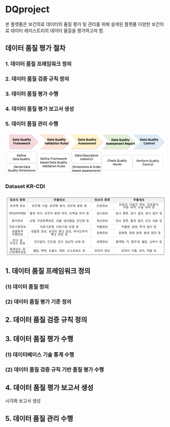 # DQproject
본 플랫폼은 보건의료 데이터의 품질 평가 및 관리를 위해 설게된 플랫폼
다양한 보건의료 데이터 레지스트리의 데이터 품질을 평가하고자 함.

## 데이터 품질 평가 절차
### 1. 데이터 품질 프레임워크 정의
### 2. 데이터 품질 검증 규칙 정의
### 3. 데이터 품질 평가 수행
### 4. 데이터 품질 평가 보고서 생성
### 5. 데이터 품질 관리 수행
![alt text](image.png)


### Dataset KR-CDI
![alt text](image-1.png)

## 1. 데이터 품질 프레임워크 정의

### (1) 데이터 품질 정의

### (2) 데이터 품질 평가 기준 정의


## 2. 데이터 품질 검증 규칙 정의



## 3. 데이터 품질 평가 수행

### (1) 데이터베이스 기술 통계 수행

### (2) 데이터 품질 검증 규칙 기반 품질 평가 수행

## 4. 데이터 품질 평가 보고서 생성
시각화 보고서 생성

## 5. 데이터 품질 관리 수행




